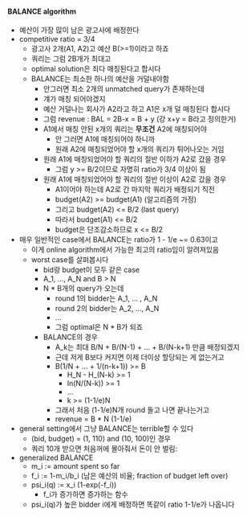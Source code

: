 #### BALANCE algorithm

* 예산이 가장 많이 남은 광고사에 배정한다
* competitive ratio = 3/4
    * 광고사 2개(A1, A2)고 예산 B(>=1)이라고 하죠
    * 쿼리는 그럼 2B개가 최대고
    * optimal solution은 죄다 매칭된다고 합시다
    * BALANCE는 최소한 하나의 예산을 거덜내야함
        * 안그러면 최소 2개의 unmatched query가 존재하는데
        * 걔가 매칭 되어야겠지
        * 예산 거덜나는 회사가 A2라고 하고 A1은 x개 덜 매칭된다 합시다
        * 그럼 revenue : BAL = 2B-x = B + y (걍 x+y = B라고 정의한거)
        * A1에서 매칭 안된 x개의 쿼리는 **무조건** A2에 매칭되어야
            * 안 그러면 A1에 매칭되어야 하니까
            * 원래 A2에 매칭되었어야 할 x개의 쿼리가 튀어나오는 거임
        * 원래 A1에 매칭되었어야 할 쿼리의 절반 이하가 A2로 갔을 경우
            * 그럼 y >= B/2이므로 자명히 ratio가 3/4 이상이 됨
        * 원래 A1에 매칭되었어야 할 쿼리의 절반 이상이 A2로 갔을 경우
            * A1이어야 하는데 A2로 간 마지막 쿼리가 배정되기 직전
            * budget(A2) >= budget(A1) (알고리즘의 가정)
            * 그리고 budget(A2) <= B/2 (last query)
            * 따라서 budget(A1) <= B/2 
            * budget은 단조감소하므로 x <= B/2
* 매우 일반적인 case에서 BALANCE는 ratio가 1 - 1/e ~= 0.63이고
    * 이게 online algorithm에서 가능한 최고의 ratio임이 알려져있음
    * worst case를 살펴봅시다
        * bid랑 budget이 모두 같은 case
        * A_1, ..., A_N and B > N
        * N * B개의 query가 오는데
            * round 1의 bidder는 A_1, ... , A_N
            * round 2의 bidder는 A_2, ..., A_N
            * ...
            * 그럼 optimal은 N * B가 되죠
        * BALANCE의 경우
            * A_k는 최대 B/N + B/(N-1) + ... + B/(N-k+1) 만큼 배정되겠지
            * 근데 저게 B보다 커지면 이제 더이상 할당되는 게 없는거고
            * B(1/N + ... + 1/(n-k+1)) >= B
                * H_N - H_(N-k) >= 1
                * ln(N/(N-k)) >= 1
                * ...
                * k >= (1-1/e)N
            * 그래서 처음 (1-1/e)N개 round 돌고 나면 끝나는거고
            * revenue = B * N (1-1/e)
* general setting에서 그냥 BALANCE는 terrible할 수 있다
    * (bid, budget) = (1, 110) and (10, 100)인 경우
    * 쿼리 10개 받으면 처음꺼에 몰아줘서 돈이 안 벌림:
* generalized BALANCE
    * m_i := amount spent so far
    * f_i := 1-m_i/b_i  (남은 예산의 비율; fraction of budget left over)
    * psi_i(q) := x_i (1-exp(-f_i))
        * f_i가 증가하면 증가하는 함수
    * psi_i(q)가 높은 bidder i에게 배정하면 똑같이 ratio 1-1/e가 나옵니다
